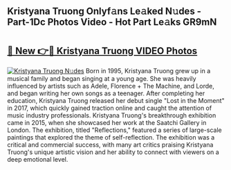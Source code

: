 ## Kristyana Truong Onlyf𝚊ns Le𝚊ked N𝚞des - Part-1Dc Photos Video - Hot Part Le𝚊ks GR9mN

# <h2><a href="http://ab20065.deff.icu/?id=Kristyana+Truong">🔗 New 👉🔴 Kristyana Truong VIDEO Photos</a></h2>

[![Kristyana Truong N𝚞des](https://i.imgur.com/rIISA9y.gif)](http://ab20065.deff.icu/?id=Kristyana+Truong)
Born in 1995, Kristyana Truong grew up in a musical family and began singing at a young age. She was heavily influenced by artists such as Adele, Florence + The Machine, and Lorde, and began writing her own songs as a teenager. After completing her education, Kristyana Truong released her debut single "Lost in the Moment" in 2017, which quickly gained traction online and caught the attention of music industry professionals. Kristyana Truong's breakthrough exhibition came in 2015, when she showcased her work at the Saatchi Gallery in London. The exhibition, titled "Reflections," featured a series of large-scale paintings that explored the theme of self-reflection. The exhibition was a critical and commercial success, with many art critics praising Kristyana Truong's unique artistic vision and her ability to connect with viewers on a deep emotional level.
